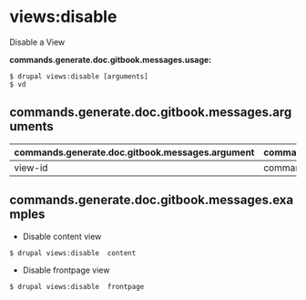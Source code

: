 # views:disable
Disable a View

**commands.generate.doc.gitbook.messages.usage:**
```
$ drupal views:disable [arguments]
$ vd  
```

## commands.generate.doc.gitbook.messages.arguments
commands.generate.doc.gitbook.messages.argument | commands.generate.doc.gitbook.messages.details
---------|-------------
view-id | commands.views.debug.arguments.view-id

## commands.generate.doc.gitbook.messages.examples
* Disable content view
```
$ drupal views:disable  content

```
* Disable frontpage view
```
$ drupal views:disable  frontpage

```
